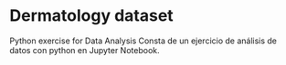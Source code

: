 # Dermatology dataset
Python exercise for Data Analysis
Consta de un ejercicio de análisis de datos con python en Jupyter Notebook.
